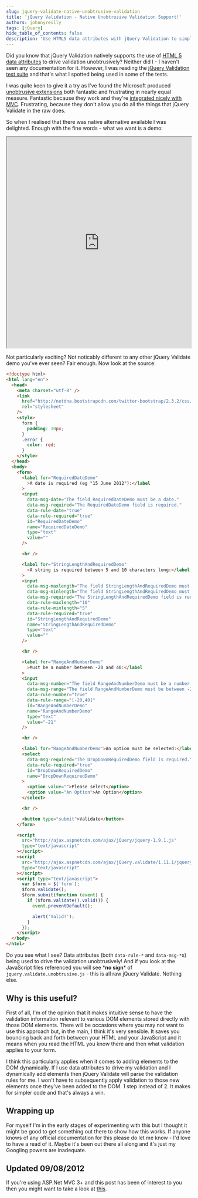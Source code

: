 ```yaml
---
slug: jquery-validate-native-unobtrusive-validation
title: 'jQuery Validation - Native Unobtrusive Validation Support!'
authors: johnnyreilly
tags: [jQuery]
hide_table_of_contents: false
description: 'Use HTML5 data attributes with jQuery Validation to simplify code and achieve validation unobtrusively. Ideal for dynamically added DOM elements.'
---
```


Did you know that jQuery Validation natively supports the use of [HTML 5 data attributes](http://ejohn.org/blog/html-5-data-attributes/) to drive validation unobtrusively? Neither did I - I haven't seen any documentation for it. However, I was reading the [jQuery Validation test suite](https://github.com/jzaefferer/jquery-validation/blob/master/test/index.html) and that's what I spotted being used in some of the tests.

<!--truncate-->

I was quite keen to give it a try as I've found the Microsoft produced [unobtrusive extensions](http://nuget.org/packages/jQuery.Validation.Unobtrusive/) both fantastic and frustrating in nearly equal measure. Fantastic because they work and they're [integrated nicely with MVC](../2012-08-06-jquery-unobtrusive-validation/index.md). Frustrating, because they don't allow you do all the things that jQuery Validate in the raw does.

So when I realised that there was native alternative available I was delighted. Enough with the fine words - what we want is a demo:

<iframe src="https://htmlpreview.github.io/?http://gist.github.com/johnnyreilly/5867188/raw/272b1b42f4773fe6df843550b3e3d457013522a8/Demo.html" width="100%" height="575"></iframe>

Not particularly exciting? Not noticably different to any other jQuery Validate demo you've ever seen? Fair enough. Now look at the source:

```html
<!doctype html>
<html lang="en">
  <head>
    <meta charset="utf-8" />
    <link
      href="http://netdna.bootstrapcdn.com/twitter-bootstrap/2.3.2/css/bootstrap-combined.min.css"
      rel="stylesheet"
    />
    <style>
      form {
        padding: 10px;
      }
      .error {
        color: red;
      }
    </style>
  </head>
  <body>
    <form>
      <label for="RequiredDateDemo"
        >A date is required (eg "15 June 2012"):</label
      >
      <input
        data-msg-date="The field RequiredDateDemo must be a date."
        data-msg-required="The RequiredDateDemo field is required."
        data-rule-date="true"
        data-rule-required="true"
        id="RequiredDateDemo"
        name="RequiredDateDemo"
        type="text"
        value=""
      />

      <hr />

      <label for="StringLengthAndRequiredDemo"
        >A string is required between 5 and 10 characters long:</label
      >
      <input
        data-msg-maxlength="The field StringLengthAndRequiredDemo must be a string with a minimum length of 5 and a maximum length of 10."
        data-msg-minlength="The field StringLengthAndRequiredDemo must be a string with a minimum length of 5 and a maximum length of 10."
        data-msg-required="The StringLengthAndRequiredDemo field is required."
        data-rule-maxlength="10"
        data-rule-minlength="5"
        data-rule-required="true"
        id="StringLengthAndRequiredDemo"
        name="StringLengthAndRequiredDemo"
        type="text"
        value=""
      />

      <hr />

      <label for="RangeAndNumberDemo"
        >Must be a number between -20 and 40:</label
      >
      <input
        data-msg-number="The field RangeAndNumberDemo must be a number."
        data-msg-range="The field RangeAndNumberDemo must be between -20 and 40."
        data-rule-number="true"
        data-rule-range="[-20,40]"
        id="RangeAndNumberDemo"
        name="RangeAndNumberDemo"
        type="text"
        value="-21"
      />

      <hr />

      <label for="RangeAndNumberDemo">An option must be selected:</label>
      <select
        data-msg-required="The DropDownRequiredDemo field is required."
        data-rule-required="true"
        id="DropDownRequiredDemo"
        name="DropDownRequiredDemo"
      >
        <option value="">Please select</option>
        <option value="An Option">An Option</option>
      </select>

      <hr />

      <button type="submit">Validate</button>
    </form>

    <script
      src="http://ajax.aspnetcdn.com/ajax/jQuery/jquery-1.9.1.js"
      type="text/javascript"
    ></script>
    <script
      src="http://ajax.aspnetcdn.com/ajax/jQuery.validate/1.11.1/jquery.validate.js"
      type="text/javascript"
    ></script>
    <script type="text/javascript">
      var $form = $('form');
      $form.validate();
      $form.submit(function (event) {
        if ($form.validate().valid()) {
          event.preventDefault();

          alert('Valid!');
        }
      });
    </script>
  </body>
</html>
```

Do you see what I see? Data attributes (both `data-rule-*` and `data-msg-*`s) being used to drive the validation unobtrusively! And if you look at the JavaScript files referenced you will see \***no sign**\* of `jquery.validate.unobtrusive.js` \- this is all raw jQuery Validate. Nothing else.

## Why is this useful?

First of all, I'm of the opinion that it makes intuitive sense to have the validation information relevant to various DOM elements stored directly with those DOM elements. There will be occasions where you may not want to use this approach but, in the main, I think it's very sensible. It saves you bouncing back and forth between your HTML and your JavaScript and it means when you read the HTML you know there and then what validation applies to your form.

I think this particularly applies when it comes to adding elements to the DOM dynamically. If I use data attributes to drive my validation and I dynamically add elements then jQuery Validate will parse the validation rules for me. I won't have to subsequently apply validation to those new elements once they've been added to the DOM. 1 step instead of 2. It makes for simpler code and that's always a win.

## Wrapping up

For myself I'm in the early stages of experimenting with this but I thought it might be good to get something out there to show how this works. If anyone knows of any official documentation for this please do let me know - I'd love to have a read of it. Maybe it's been out there all along and it's just my Googling powers are inadequate.

## Updated 09/08/2012

If you're using ASP.Net MVC 3+ and this post has been of interest to you then you might want to take a look at [this](../2013-08-08-announcing-jquery-validation/index.md).
